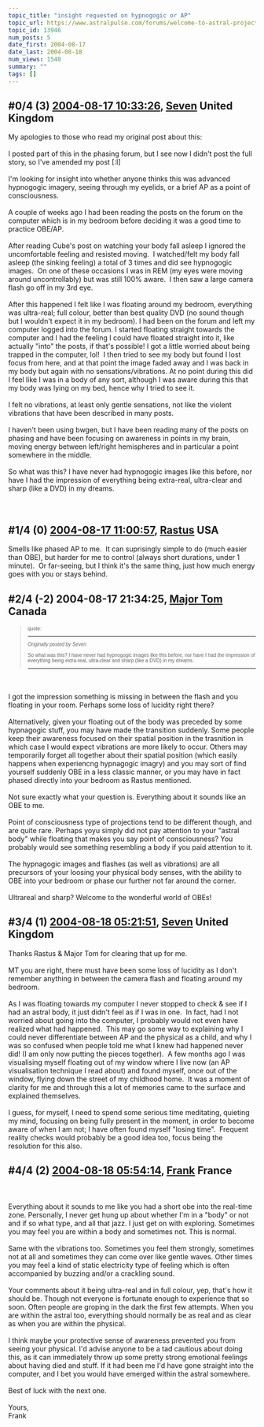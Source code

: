 ```yaml
---
topic_title: "insight requested on hypnogogic or AP"
topic_url: https://www.astralpulse.com/forums/welcome-to-astral-projection-experiences!/insight-requested-on-hypnogogic-or-ap
topic_id: 13946
num_posts: 5
date_first: 2004-08-17
date_last: 2004-08-18
num_views: 1540
summary: ""
tags: []
---
```


## \#0/4 (3) [2004-08-17 10:33:26](https://www.astralpulse.com/forums/index.php?msg=128830), [Seven](https://www.astralpulse.com/forums/profile/?u=6408) United Kingdom ##
<section>
My apologies to those who read my original post about this:
<br>
<br>
I posted part of this in the phasing forum, but I see now I didn't post the full story, so I've amended my post [:I]
<br>
<br>
I'm looking for insight into whether anyone thinks this was advanced hypnogogic imagery, seeing through my eyelids, or a brief AP as a point of consciousness.
<br>
<br>
A couple of weeks ago I had been reading the posts on the forum on the computer which is in my bedroom before deciding it was a good time to practice OBE/AP.
<br>
<br>
After reading Cube's post on watching your body fall asleep I ignored the uncomfortable feeling and resisted moving.  I watched/felt my body fall asleep (the sinking feeling) a total of 3 times and did see hypnogogic images.  On one of these occasions I was in REM (my eyes were moving around uncontrollably) but was still 100% aware.  I then saw a large camera flash go off in my 3rd eye.
<br>
<br>
After this happened I felt like I was floating around my bedroom, everything was ultra-real; full colour, better than best quality DVD (no sound though but I wouldn't expect it in my bedroom). I had been on the forum and left my computer logged into the forum. I started floating straight towards the computer and I had the feeling I could have floated straight into it, like actually "into" the posts, if that's possible! I got a little worried about being trapped in the computer, lol!  I then tried to see my body but found I lost focus from here, and at that point the image faded away and I was back in my body but again with no sensations/vibrations. At no point during this did I feel like I was in a body of any sort, although I was aware during this that my body was lying on my bed, hence why I tried to see it.
<br>
<br>
I felt no vibrations, at least only gentle sensations, not like the violent vibrations that have been described in many posts.
<br>
<br>
I haven't been using bwgen, but I have been reading many of the posts on phasing and have been focusing on awareness in points in my brain, moving energy between left/right hemispheres and in particular a point somewhere in the middle.
<br>
<br>
So what was this? I have never had hypnogogic images like this before, nor have I had the impression of everything being extra-real, ultra-clear and sharp (like a DVD) in my dreams.
<br>
<br>
<br>
</section>

## \#1/4 (0) [2004-08-17 11:00:57](https://www.astralpulse.com/forums/index.php?msg=109973), [Rastus](https://www.astralpulse.com/forums/profile/?u=6268) USA ##
<section>
Smells like phased AP to me.  It can suprisingly simple to do (much easier than OBE), but harder for me to control (always short durations, under 1 minute).  Or far-seeing, but I think it's the same thing, just how much energy goes with you or stays behind.
</section>

## \#2/4 (-2) 2004-08-17 21:34:25, [Major Tom](https://www.astralpulse.com/forums/profile/?u=1075) Canada ##
<section>
<blockquote id="quote">
 <font face="Arial" id="quote" size="1">
  quote:
  <hr height="1" id="quote" noshade=""/>
  <i>
   Originally posted by Seven
  </i>
  <br>
  <br>
  So what was this? I have never had hypnogogic images like this before, nor have I had the impression of everything being extra-real, ultra-clear and sharp (like a DVD) in my dreams.
  <br>
  <hr height="1" id="quote" noshade=""/>
 </font>
</blockquote>
<br>
<br>
I got the impression something is missing in between the flash and you floating in your room. Perhaps some loss of lucidity right there?
<br>
<br>
Alternatively, given your floating out of the body was preceded by some hypnagogic stuff, you may have made the transition suddenly. Some people keep their awareness focused on their spatial position in the trasnition in which case I would expect vibrations are more likely to occur. Others may temporarily forget all together about their spatial position (which easily happens when experiencng hypnagogic imagry) and you may sort of find yourself suddenly OBE in a less classic manner, or you may have in fact phased directly into your bedroom as Rastus mentioned.
<br>
<br>
Not sure exactly what your question is. Everything about it sounds like an OBE to me.
<br>
<br>
Point of consciousness type of projections tend to be different though, and are quite rare. Perhaps yoyu simply did not pay attention to your "astral body" while floating that makes you say point of consciousness? You probably would see something resembling a body if you paid attention to it.
<br>
<br>
The hypnagogic images and flashes (as well as vibrations) are all precursors of your loosing your physical body senses, with the ability to OBE into your bedroom or phase our further not far around the corner.
<br>
<br>
Ultrareal and sharp? Welcome to the wonderful world of OBEs!
<img align="middle" alt="" border="0" src="/web/20040916193123im_/http://www.astralpulse.com/forums/images/icon_smile.gif" title=""/>
</section>

## \#3/4 (1) [2004-08-18 05:21:51](https://www.astralpulse.com/forums/index.php?msg=110099), [Seven](https://www.astralpulse.com/forums/profile/?u=6408) United Kingdom ##
<section>
Thanks Rastus &amp; Major Tom for clearing that up for me.
<br>
<br>
MT you are right, there must have been some loss of lucidity as I don't remember anything in between the camera flash and floating around my bedroom.
<br>
<br>
As I was floating towards my computer I never stopped to check &amp; see if I had an astral body, it just didn't feel as if I was in one.  In fact, had I not worried about going into the computer, I probably would not even have realized what had happened.  This may go some way to explaining why I could never differentiate between AP and the physical as a child, and why I was so confused when people told me what I knew had happened never did! (I am only now putting the pieces together).  A few months ago I was visualising myself floating out of my window where I live now (an AP visualisation technique I read about) and found myself, once out of the window, flying down the street of my childhood home.  It was a moment of clarity for me and through this a lot of memories came to the surface and explained themselves.
<br>
<br>
I guess, for myself, I need to spend some serious time meditating, quieting my mind, focusing on being fully present in the moment, in order to become aware of when I am not; I have often found myself "losing time".  Frequent reality checks would probably be a good idea too, focus being the resolution for this also.
</section>

## \#4/4 (2) [2004-08-18 05:54:14](https://www.astralpulse.com/forums/index.php?msg=110103), [Frank](https://www.astralpulse.com/forums/profile/?u=359) France ##
<section>
<br>
<br>
Everything about it sounds to me like you had a short obe into the real-time zone. Personally, I never get hung up about whether I'm in a "body" or not and if so what type, and all that jazz. I just get on with exploring. Sometimes you may feel you are within a body and sometimes not. This is normal.
<br>
<br>
Same with the vibrations too. Sometimes you feel them strongly, sometimes not at all and sometimes they can come over like gentle waves. Other times you may feel a kind of static electricity type of feeling which is often accompanied by buzzing and/or a crackling sound.
<br>
<br>
Your comments about it being ultra-real and in full colour, yep, that's how it should be. Though not everyone is fortunate enough to experience that so soon. Often people are groping in the dark the first few attempts. When you are within the astral too, everything should normally be as real and as clear as when you are within the physical.
<br>
<br>
I think maybe your protective sense of awareness prevented you from seeing your physical. I'd advise anyone to be a tad cautious about doing this, as it can immediately throw up some pretty strong emotional feelings about having died and stuff. If it had been me I'd have gone straight into the computer, and I bet you would have emerged within the astral somewhere.
<br>
<br>
Best of luck with the next one.
<br>
<br>
Yours,
<br>
Frank
<br>
<br>
<br>
<br>
</section>